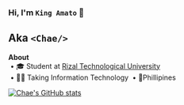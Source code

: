 ### Hi, I'm `King Amato` 👋  
## Aka `<Chae/>`

<strong>About</strong><br/>
&nbsp;• 🎓 Student at [Rizal Technological University](https://web.facebook.com/RizTechUniversity)  
&nbsp;• 👨‍💻 Taking Information Technology
&nbsp;• 📍Phillipines

[![Chae's GitHub stats](https://github-readme-stats.vercel.app/api?username=chaexd14&show_icons=true&theme=tokyonight)](https://github.com/anuraghazra/github-readme-stats)
